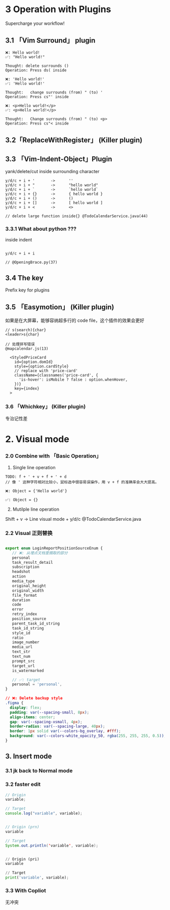 # 3 Operation with Plugins

Supercharge your workflow!

## 3.1 「Vim Surround」 plugin

```
❌: Hello world!
✅: "Hello world!"

Thought: delete surrounds ()
Operation: Press ds( inside
```

```
❌: 'Hello world!'
✅: 'Hello world!'

Thought:   change surrounds (from) " (to) '
Operation: Press cs"' inside
```

```
❌: <p>Hello world!</p>
✅: <p>Hello world!</p>

Thought:   Change surrounds (from) " (to) <p>
Operation: Press cs"< inside
```

## 3.2「ReplaceWithRegister」 (Killer plugin)

## 3.3 「Vim-Indent-Object」Plugin

yank/delete/cut inside surrounding character

```
y/d/c + i + '       ->      ''
y/d/c + i + "       ->      "hello world"
y/d/c + i + `       ->      `hello world`
y/d/c + i + {}      ->      { hello world }
y/d/c + i + ()      ->      ()
y/d/c + i + []      ->      [ hello world ]
y/d/c + i + <       ->      <>

// delete large function inside{} @TodoCalendarService.java(44)
```

### 3.3.1 What about python ???

<operation> inside indent

```

y/d/c + i + i

// @OpeningBrace.py(37)
```

## 3.4 The <leader> key

Prefix key for plugins

## 3.5 「Easymotion」 (Killer plugin)

如果是在大屏幕，能够容纳超多行的 code file，这个插件的效果会更好

```
// s(search){char}
<leader>s{char}
```

```
// 处理拼写错误
@mapcalendar.js(13)
```

```tsx
  <StyledPriceCard
    id={option.domId}
    style={option.cardStyle}
    // replace with 'price-card'
    className={classnames('price-card', {
      'is-hover': isMobile ? false : option.whenHover,
    })}
    key={index}
  >
```

### 3.6 「Whichkey」 (Killer plugin)

专治记性差

# 2. Visual mode

### 2.0 Combine with 「Basic Operation」

1. Single line operation

```
TODO: f + ' + v + f + ' + d
// 像 ' 这种字符相对比较小，鼠标选中很容易误操作，用 v + f 的准确率会大大提高。

❌: Object = {'Hello world'}

✅: Object = {}
```

2. Mutilple line operation

Shift + v -> Line visual mode + y/d/c
@TodoCalendarService.java

### 2.2 Visual 正则替换

```ts

export enum LoginReportPositionSourceEnum {
   // ❌: 从埋点文档里摘取的部分
   personal
   task_result_detail
   subscription
   headshot
   action
   media_type
   original_height
   original_width
   file_format
   duration
   code
   error
   retry_index
   position_source
   parent_task_id_string
   task_id_string
   style_id
   ratio
   image_number
   media_url
   text_str
   text_num
   prompt_src
   target_url
   is_watermarked

   // ✅: target
   personal = 'personal',
}

```

```css
// ❌: Delete backup style
.figma {
  display: flex;
  padding: var(--spacing-small, 8px);
  align-items: center;
  gap: var(--spacing-xsmall, 4px);
  border-radius: var(--spacing-large, 40px);
  border: 1px solid var(--colors-bg_overlay, #fff);
  background: var(--colors-white_opacity_50, rgba(255, 255, 255, 0.5));
}
```

## 3. Insert mode

### 3.1 jk back to Normal mode

### 3.2 faster edit

```js
// Origin
variable;

// Target
console.log("variable", variable);
```

```java

// Origin (prn)
variable

// Target
System.out.println('variable', variable);

```

```python

// Origin (pri)
variable

// Target
print('variable', variable);

```

### 3.3 With Copliot

无冲突

